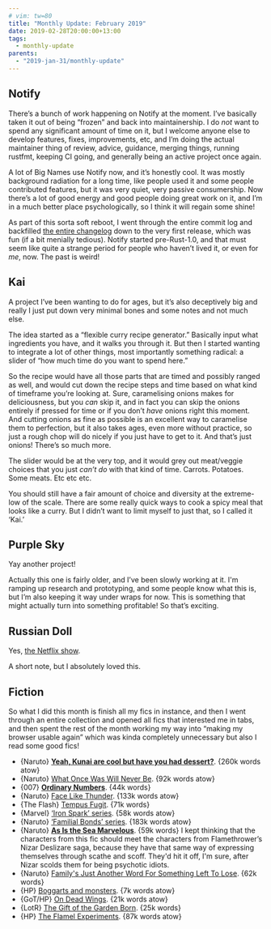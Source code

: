 ```yaml
---
# vim: tw=80
title: "Monthly Update: February 2019"
date: 2019-02-28T20:00:00+13:00
tags:
  - monthly-update
parents:
  - "2019-jan-31/monthly-update"
---
```


## Notify

There’s a bunch of work happening on Notify at the moment. I’ve basically taken
it out of being “frozen” and back into maintainership. I do _not_ want to spend
any significant amount of time on it, but I welcome anyone else to develop
features, fixes, improvements, etc, and I’m doing the actual maintainer thing of
review, advice, guidance, merging things, running rustfmt, keeping CI going, and
generally being an active project once again.

A lot of Big Names use Notify now, and it’s honestly cool. It was mostly
background radiation for a long time, like people used it and some people
contributed features, but it was very quiet, very passive consumership. Now
there’s a lot of good energy and good people doing great work on it, and I’m in
a much better place psychologically, so I think it will regain some shine!

As part of this sorta soft reboot, I went through the entire commit log and
backfilled [the entire changelog](https://github.com/passcod/notify/blob/main/CHANGELOG.md)
down to the very first release, which was fun (if a bit menially tedious).
Notify started pre-Rust-1.0, and that must seem like quite a strange period for
people who haven’t lived it, or even for _me_, now. The past is weird!

## Kai

A project I’ve been wanting to do for ages, but it’s also deceptively big and
really I just put down very minimal bones and some notes and not much else.

The idea started as a “flexible curry recipe generator.” Basically input what
ingredients you have, and it walks you through it. But then I started wanting to
integrate a lot of other things, most importantly something radical: a slider of
“how much time do you want to spend here.”

So the recipe would have all those parts that are timed and possibly ranged as
well, and would cut down the recipe steps and time based on what kind of
timeframe you’re looking at. Sure, caramelising onions makes for deliciousness,
but you _can_ skip it, and in fact you can skip the onions entirely if pressed
for time or if you don’t _have_ onions right this moment. And cutting onions as
fine as possible is an excellent way to caramelise them to perfection, but it
also takes ages, even more without practice, so just a rough chop will do nicely
if you just have to get to it. And that’s just onions! There’s so much more.

The slider would be at the very top, and it would grey out meat/veggie choices
that you just _can’t do_ with that kind of time. Carrots. Potatoes. Some meats.
Etc etc etc.

You should still have a fair amount of choice and diversity at the extreme-low
of the scale. There are some really quick ways to cook a spicy meal that looks
like a curry. But I didn’t want to limit myself to just that, so I called it
‘Kai.’

## Purple Sky

Yay another project!

Actually this one is fairly older, and I’ve been slowly working at it. I'm
ramping up research and prototyping, and some people know what this is, but I’m
also keeping it way under wraps for now. This is something that might actually
turn into something profitable! So that’s exciting.

## Russian Doll

Yes, [the Netflix show](https://www.netflix.com/title/80211627).

A short note, but I absolutely loved this.

## Fiction

So what I did this month is finish all my fics in instance, and then I went
through an entire collection and opened all fics that interested me in tabs, and
then spent the rest of the month working my way into “making my browser usable
again” which was kinda completely unnecessary but also I read some good fics!

 - {Naruto} **[Yeah, Kunai are cool but have you had dessert?](https://archiveofourown.org/works/13704930)**. {260k words atow}
 - {Naruto} [What Once Was Will Never Be](https://archiveofourown.org/works/11668914). {92k words atow}
 - {007} **[Ordinary Numbers](https://archiveofourown.org/works/705037)**. {44k words}
 - {Naruto} [Face Like Thunder](https://archiveofourown.org/works/10458159). {133k words atow}
 - {The Flash} [Tempus Fugit](https://archiveofourown.org/works/6262273). {71k words}
 - {Marvel} [‘Iron Spark’ series](https://archiveofourown.org/series/892473). {58k words atow}
 - {Naruto} [‘Familial Bonds’ series](https://archiveofourown.org/series/555448). {183k words atow}
 - {Naruto} **[As Is the Sea Marvelous](https://archiveofourown.org/works/5256338)**. {59k words}
   I kept thinking that the characters from this fic should meet the characters
   from Flamethrower’s Nizar Deslizare saga, because they have that same way of
   expressing themselves through scathe and scoff. They'd hit it off, I'm sure,
   after Nizar scolds them for being psychotic idiots.
 - {Naruto} [Family's Just Another Word For Something Left To Lose](https://archiveofourown.org/works/6649681). {62k words}
 - {HP} [Boggarts and monsters](https://www.fanfiction.net/s/12663362). {7k words atow}
 - {GoT/HP} [On Dead Wings](https://archiveofourown.org/works/7460943). {21k words atow}
 - {LotR} [The Gift of the Garden Born](https://archiveofourown.org/works/6467485). {25k words}
 - {HP} [The Flamel Experiments](https://archiveofourown.org/works/7232674). {87k words atow}
